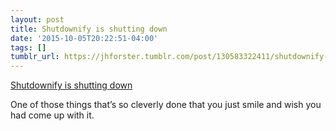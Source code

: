 ```yaml
---
layout: post
title: Shutdownify is shutting down
date: '2015-10-05T20:22:51-04:00'
tags: []
tumblr_url: https://jhforster.tumblr.com/post/130583322411/shutdownify-is-shutting-down
---
```

[Shutdownify is shutting down](http://www.shutdownify.com/)  

One of those things that’s so cleverly done that you just smile and wish you had come up with it.

